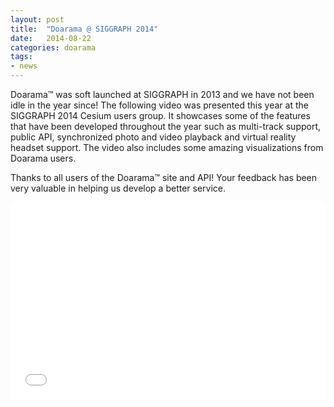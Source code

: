 ```yaml
---
layout: post
title:  "Doarama @ SIGGRAPH 2014"
date:   2014-08-22
categories: doarama
tags:
- news
---
```



[]()Doarama&trade; was soft launched at SIGGRAPH in 2013 and we have not been idle in the year since!
The following video was presented this year at the SIGGRAPH 2014 Cesium users group.
It showcases some of the features that have been developed throughout the year such as multi-track support, public API, synchronized photo and video playback and virtual reality headset support.
The video also includes some amazing visualizations from Doarama users.  

Thanks to all users of the Doarama&trade; site and API!
Your feedback has been very valuable in helping us develop a better service.

<iframe width="560" height="315" style="max-width: 100%" src="//www.youtube.com/embed/-2f4vTCQEcQ" frameborder="0" allowfullscreen></iframe>